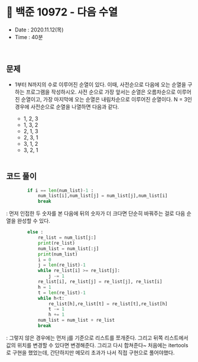 # 🎯 백준 10972 - 다음 수열
- Date : 2020.11.12(목)
- Time : 40분
<br>

## 문제

- 1부터 N까지의 수로 이루어진 순열이 있다. 이때, 사전순으로 다음에 오는 순열을 구하는 프로그램을 작성하시오.
사전 순으로 가장 앞서는 순열은 오름차순으로 이루어진 순열이고, 가장 마지막에 오는 순열은 내림차순으로 이루어진 순열이다.
N = 3인 경우에 사전순으로 순열을 나열하면 다음과 같다.

    - 1, 2, 3
    - 1, 3, 2
    - 2, 1, 3
    - 2, 3, 1
    - 3, 1, 2
    - 3, 2, 1
<br><br>

## 코드 풀이

```python
        if i == len(num_list)-1 :
            num_list[i],num_list[j] = num_list[j],num_list[i]
            break
```
: 먼저 인접한 두 숫자를 본 다음에 뒤의 숫자가 더 크다면 단순히 바꿔주는 걸로 다음 순열을 완성할 수 있다.

```python
        else :
            re_list = num_list[j:]
            print(re_list)
            num_list = num_list[:j]
            print(num_list)
            i = 0
            j = len(re_list)-1
            while re_list[i] >= re_list[j]:
                j -= 1
            re_list[i], re_list[j] = re_list[j], re_list[i]
            h = 1
            t = len(re_list)-1
            while h<t:
                re_list[h],re_list[t] = re_list[t],re_list[h]
                t -= 1
                h += 1
            num_list = num_list + re_list
            break
```
: 그렇지 않은 경우에는 먼저 j를 기준으로 리스트를 쪼개준다. 그리고 뒤쪽 리스트에서 값의 위치를 변경할 수 있다면 변경해준다. 그리고 다시 합쳐준다~ 처음에는 itertools로 구현을 했었는데, 간단하지만 메모리 초과가 나서 직접 구현으로 풀어야했다.